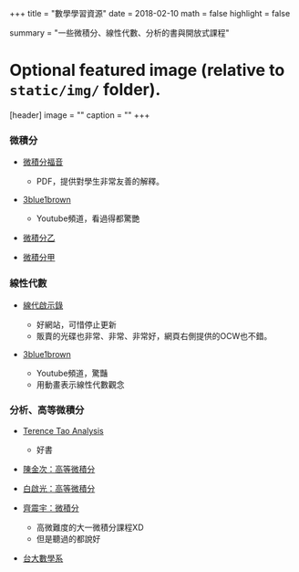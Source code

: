 +++
title = "數學學習資源"
date = 2018-02-10
math = false
highlight = false

summary = "一些微積分、線性代數、分析的書與開放式課程"

# Optional featured image (relative to `static/img/` folder).
[header]
image = ""
caption = ""
+++

### 微積分

- [微積分福音](http://calculus.yuyumagic424.net)
	- PDF，提供對學生非常友善的解釋。

- [3blue1brown](https://www.youtube.com/playlist?list=PLZHQObOWTQDMsr9K-rj53DwVRMYO3t5Yr)
	- Youtube頻道，看過得都驚艷

- [微積分乙](http://ocw.aca.ntu.edu.tw/ntu-ocw/index.php/ocw/cou/103S121)

- [微積分甲](http://ocw.aca.ntu.edu.tw/ntu-ocw/index.php/ocw/cou/100S111)


### 線性代數

- [線代啟示錄](https://ccjou.wordpress.com/)
	- 好網站，可惜停止更新
	- 販賣的光碟也非常、非常、非常好，網頁右側提供的OCW也不錯。

- [3blue1brown](https://www.youtube.com/playlist?list=PLZHQObOWTQDPD3MizzM2xVFitgF8hE_ab)
	- Youtube頻道，驚豔
	- 用動畫表示線性代數觀念

### 分析、高等微積分 

- [Terence Tao Analysis](https://www.springer.com/us/book/9789811017896)
	- 好書

- [陳金次：高等微積分](http://ocw.aca.ntu.edu.tw/ntu-ocw/index.php/ocw/cou/101S13)

- [白啟光：高等微積分](http://ocw.nctu.edu.tw/course_detail.php?bgid=1&gid=1&nid=45)

- [齊震宇：微積分](http://ocw.aca.ntu.edu.tw/ntu-ocw/index.php/ocw/cou/104S115)
	- 高微難度的大一微積分課程XD
	- 但是聽過的都說好

- [台大數學系](http://www.math.ntu.edu.tw/public/multimedia)
